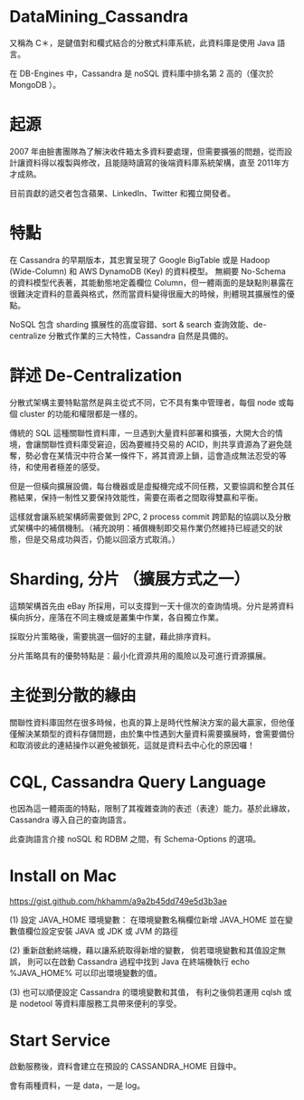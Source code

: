 # DataMining_Cassandra
又稱為 C＊，是鍵值對和欄式結合的分散式料庫系統，此資料庫是使用 Java 語言。

在 DB-Engines 中，Cassandra 是 noSQL 資料庫中排名第 2 高的（僅次於 MongoDB ）。

# 起源

2007 年由臉書團隊為了解決收件箱太多資料要處理，但需要擴張的問題，從而設計讓資料得以複製與修改，且能隨時讀寫的後端資料庫系統架構，直至 2011年方才成熟。

目前貢獻的遞交者包含蘋果、LinkedIn、Twitter 和獨立開發者。


# 特點

在 Cassandra 的早期版本，其忠實呈現了 Google BigTable 或是 Hadoop (Wide-Column) 和 AWS DynamoDB (Key) 的資料模型。 無綱要 No-Schema 的資料模型代表著，其能動態地定義欄位 Column，但一體兩面的是缺點則暴露在很難決定資料的意義與格式，然而當資料變得很龐大的時候，則體現其擴展性的優點。

NoSQL 包含 sharding 擴展性的高度容錯、sort & search 查詢效能、de-centralize 分散式作業的三大特性，Cassandra 自然是具備的。


# 詳述 De-Centralization 

分散式架構主要特點當然是與主從式不同，它不具有集中管理者，每個 node 或每個 cluster 的功能和權限都是一樣的。

傳統的 SQL 這種關聯性資料庫，一旦遇到大量資料部署和擴張，大開大合的情境，會讓關聯性資料庫受窘迫，因為要維持交易的 ACID，則共享資源為了避免競奪，勢必會在某情況中符合某一條件下，將其資源上鎖，這會造成無法忍受的等待，和使用者極差的感受。

但是一但橫向擴展設備，每台機器或是虛擬機完成不同任務，又要協調和整合其任務結果，保持一制性又要保持效能性，需要在兩者之間取得雙贏和平衡。

這樣就會讓系統架構師需要做到 2PC, 2 process commit 跨節點的協調以及分散式架構中的補償機制。（補充說明：補償機制即交易作業仍然維持已經遞交的狀態，但是交易成功與否，仍能以回滾方式取消。）


# Sharding, 分片 （擴展方式之一）

這類架構首先由 eBay 所採用，可以支撐到一天十億次的查詢情境。分片是將資料橫向拆分，座落在不同主機或是叢集中作業，各自獨立作業。

採取分片策略後，需要挑選一個好的主鍵，藉此排序資料。

分片策略具有的優勢特點是：最小化資源共用的風險以及可進行資源擴展。

# 主從到分散的緣由

關聯性資料庫固然在很多時候，也真的算上是時代性解決方案的最大贏家，但他僅僅解決某類型的資料存儲問題，由於集中性遇到大量資料需要擴展時，會需要備份和取消彼此的連結操作以避免被鎖死，這就是資料去中心化的原因囉！

# CQL, Cassandra Query Language 

也因為這一體兩面的特點，限制了其複雜查詢的表述（表達）能力。基於此緣故，Cassandra 導入自己的查詢語言。

此查詢語言介接 noSQL 和 RDBM 之間，有 Schema-Options 的選項。

# Install on Mac

  https://gist.github.com/hkhamm/a9a2b45dd749e5d3b3ae

(1) 設定 JAVA_HOME 環境變數：
    在環境變數名稱欄位新增 JAVA_HOME
    並在變數值欄位設定安裝 JAVA 或 JDK 或 JVM 的路徑

(2) 重新啟動終端機，藉以讓系統取得新增的變數，
    倘若環境變數和其值設定無誤，
    則可以在啟動 Cassandra 過程中找到 Java
    在終端機執行 echo %JAVA_HOME% 可以印出環境變數的值。

(3) 也可以順便設定 Cassandra 的環境變數和其值，
    有利之後倘若運用 cqlsh 或是 nodetool 等資料庫服務工具帶來便利的享受。
    
# Start Service

啟動服務後，資料會建立在預設的 CASSANDRA_HOME 目錄中。

會有兩種資料，一是 data，一是 log。
